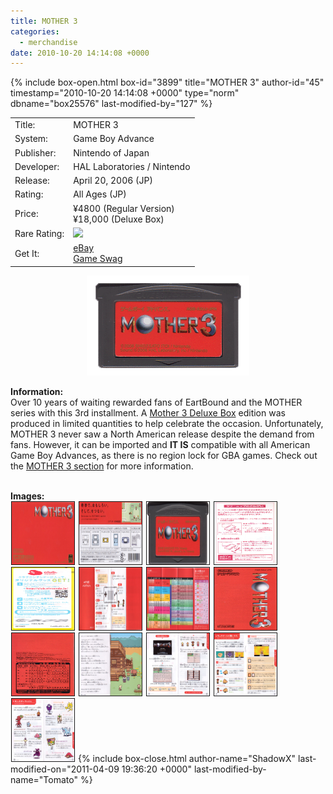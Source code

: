 ```yaml
---
title: MOTHER 3
categories:
  - merchandise
date: 2010-10-20 14:14:08 +0000
---
```

{% include box-open.html box-id="3899" title="MOTHER 3" author-id="45" timestamp="2010-10-20 14:14:08 +0000" type="norm" dbname="box25576" last-modified-by="127" %}
<div class="gameinfo">
	<table>
		<tr>
			<td class="label">Title:</td>
			<td>MOTHER 3</td>
		</tr>
		<tr>
			<td class="label">System:</td>
			<td>Game Boy Advance</td>
		</tr>
		<tr>
			<td class="label">Publisher:</td>
			<td>Nintendo of Japan</td>
		</tr>
		<tr>
			<td class="label">Developer:</td>
			<td>HAL Laboratories / Nintendo</td>
		</tr>
		<tr>
			<td class="label">Release:</td>
			<td>April 20, 2006 (JP)</td>
		</tr>
		<tr>
			<td class="label">Rating:</td>
			<td>All Ages (JP)</td>
		</tr>
		<tr>
			<td class="label">Price:</td>
			<td>¥4800 (Regular Version)<br />¥18,000 (Deluxe Box)</td>
		</tr>
		<tr>
			<td class="label">Rare Rating:</td>
			<td><img src="http://starmen.net/merchandise/images/ness_icon.gif" /></td>
		</tr>
		<tr>
			<td class="label">Get It:</td>
			<td><a href="http://www.ebay.com">eBay</a><br />
                        <a href="http://gameswag.com/view/mother-3-game-boy-advance/">Game Swag</a></td>
		</tr>
	</table>
</div>

<p>
	<center>
	<img src="/merchandise/images/m3_title.gif" border="0" title="EarthBound NES Prototype Cartridge (EB Zero)" />
	</center>
</p>

<b>Information:</b>
	<br />
	Over 10 years of waiting rewarded fans of EartBound and the MOTHER series with this 3rd installment. A 
	<a href="http://www.starmen.net/merchandise/games/mother3dlx.php">Mother 3 Deluxe Box</a> edition was produced in limited 
	quantities to help celebrate the occasion. Unfortunately, MOTHER 3 never saw a North American release despite the demand 
	from fans. However, it can be imported and <b>IT IS</b> compatible with all American Game Boy Advances, as there is 
	no region lock for GBA games. Check out the <a href="http://starmen.net/mother3/" >MOTHER 3 section</a> for more information.
	<br /><br />

<b>Images:</b>
	<br />
<a href="/merchandise/images/m3_box_front.jpg" ><img src="/merchandise/images/m3_box_front.jpg" title="Box Front" border="1" width="100" height="100" hspace="1" /></a>
<a href="/merchandise/images/m3_box_back.jpg" ><img src="/merchandise/images/m3_box_back.jpg" title="Box Back" border="1" width="100" height="100" hspace="1" /></a>
<a href="/merchandise/images/m3_cart.jpg" ><img src="/merchandise/images/m3_cart.jpg" title="Cart" border="1" width="100" height="100" hspace="1" /></a>
<a href="/merchandise/images/m3_insert_front.jpg" ><img src="/merchandise/images/m3_insert_front.jpg" title="Insert Front" border="1" width="100" height="100" hspace="1" /></a>
<a href="/merchandise/images/m3_insert_back.jpg" ><img src="/merchandise/images/m3_insert_back.jpg" title="Insert Back" border="1" width="100" height="100" hspace="1" /></a>
<a href="/merchandise/images/m3_instructions1.jpg" ><img src="/merchandise/images/m3_instructions1.jpg" title="Instructions" border="1" width="100" height="100" hspace="1" /></a>
<a href="/merchandise/images/m3_instructions2.jpg" ><img src="/merchandise/images/m3_instructions2.jpg" title="Instructions" border="1" width="100" height="100" hspace="1" /></a>
<a href="/merchandise/images/m3_manual_front.jpg" ><img src="/merchandise/images/m3_manual_front.jpg" title="Manula Front" border="1" width="100" height="100" hspace="1" /></a>
<a href="/merchandise/images/m3_manual_back.jpg" ><img src="/merchandise/images/m3_manual_back.jpg" title="Manual Back" border="1" width="100" height="100" hspace="1" /></a>
<a href="/merchandise/images/m3_manual_page4_5.jpg" ><img src="/merchandise/images/m3_manual_page4_5.jpg" title="Manual Page 4~5" border="1" width="100" height="100" hspace="1" /></a>
<a href="/merchandise/images/m3_manual_page14_15.jpg" ><img src="/merchandise/images/m3_manual_page14_15.jpg" title="Manual Page 14~15" border="1" width="100" height="100" hspace="1" /></a>
<a href="/merchandise/images/m3_manual_page28_29.jpg" ><img src="/merchandise/images/m3_manual_page28_29.jpg" title="Manual Page 28~29" border="1" width="100" height="100" hspace="1" /></a>
<a href="/merchandise/images/m3_manual_page44_45.jpg" ><img src="/merchandise/images/m3_manual_page44_45.jpg" title="Manual Page 44~45" border="1" width="100" height="100" hspace="1" /></a>
{% include box-close.html author-name="ShadowX" last-modified-on="2011-04-09 19:36:20 +0000" last-modified-by-name="Tomato" %}

